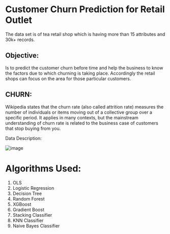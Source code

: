 # Customer Churn Prediction for Retail Outlet
The data set is of tea retail shop which is having more than 15 attributes and 30k+ records.

## Objective:
Is to predict the customer churn before time and help the business to know the factors due to which churning is taking place. Accordingly the retail shops can focus on the area for those particular customers.

## CHURN:
Wikipedia states that the churn rate (also called attrition rate) measures the number of individuals or items moving out of a collective group over a specific period. It applies in many contexts, but the mainstream understanding of churn rate is related to the business case of customers that stop buying from you.

Data Description:



![image](https://user-images.githubusercontent.com/51374209/136683566-ed95dece-1b4a-4bc0-bed0-bf517b9146df.png)

# Algorithms Used:
1. OLS
2. Logistic Regression
3. Decision Tree
4. Random Forest
5. XGBoost
6. Gradient Boost
7. Stacking Classifier
8. KNN Classifier
9. Naive Bayes Classifier
